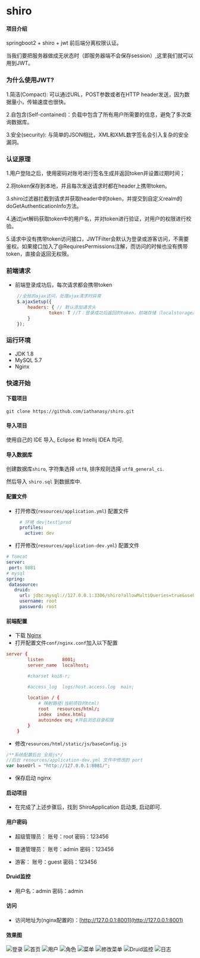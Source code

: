 # shiro

#### 项目介绍
springboot2 + shiro + jwt 前后端分离权限认证。

当我们要把服务器做成无状态时（即服务器端不会保存session）,这里我们就可以用到JWT。

### 为什么使用JWT?
1.简洁(Compact): 可以通过URL，POST参数或者在HTTP header发送，因为数据量小，传输速度也很快。

2.自包含(Self-contained)：负载中包含了所有用户所需要的信息，避免了多次查询数据库。

3.安全(security): 与简单的JSON相比，XML和XML数字签名会引入复杂的安全漏洞。

### 认证原理
1.用户登陆之后，使用密码对账号进行签名生成并返回token并设置过期时间；

2.将token保存到本地，并且每次发送请求时都在header上携带token。

3.shiro过滤器拦截到请求并获取header中的token，并提交到自定义realm的doGetAuthenticationInfo方法。

4.通过jwt解码获取token中的用户名，并对token进行验证，对用户的权限进行校验。

5.请求中没有携带token访问接口，JWTFilter会默认为登录或游客访问，不需要鉴权。如果接口加入了@RequiresPermissions注解，而访问的时候也没有携带token，直接会返回无权限。

### 前端请求
* 前端登录成功后，每次请求都会携带token
```js
    //全局的ajax访问，处理ajax清求时异常
    $.ajaxSetup({
        headers: { // 默认添加请求头
                token: T //T：登录成功后返回的token，前端存储（localstorage/cookies）方便获取
        }
    });
```

### 运行环境
* JDK 1.8
* MySQL 5.7
* Nginx

### 快速开始

#### 下载项目
```git
git clone https://github.com/iathanasy/shiro.git
```
#### 导入项目 

使用自己的 IDE 导入, Eclipse 和 Intellij IDEA 均可.

#### 导入数据库

创建数据库`shiro`, 字符集选择 `utf8`, 排序规则选择 `utf8_general_ci`.

然后导入 `shiro.sql` 到数据库中.

#### 配置文件
* 打开修改(`resources/application.yml`) 配置文件
 ```yml
      # 环境 dev|test|prod
      profiles:
        active: dev
 ```
* 打开修改(`resources/application-dev.yml`) 配置文件
 ```yml
# Tomcat
server:
  port: 8081
# mysql
spring:
  datasource:
    druid:
      url: jdbc:mysql://127.0.0.1:3306/shiro?allowMultiQueries=true&useUnicode=true&characterEncoding=UTF-8&useSSL=false
      username: root
      password: root
 ```
 
#### 前端配置
* 下载 [Nginx](http://nginx.org/en/download.html)
* 打开配置文件`conf/nginx.conf`加入以下配置
```conf
server {
        listen       8001;
        server_name  localhost;

        #charset koi8-r;

        #access_log  logs/host.access.log  main;
		
		location / {
		    # 映射路径(当前项目的html)
            root   resources/html/;
			index  index.html;
            autoindex on; #开启浏览目录权限
        }
	}
```
* 修改`resources/html/static/js/baseConfig.js`
```js
/**系统配置后台 全局js*/
//后台 resources/application-dev.yml 文件中修改的 port
var baseUrl = "http://127.0.0.1:8081/";
```
* 保存启动 nginx

#### 启动项目
* 在完成了上述步骤后，找到 ShiroApplication 启动类, 启动即可.
#### 用户密码
* 超级管理员： 账号：root 密码：123456

* 普通管理员： 账号：admin 密码：123456

* 游客： 账号：guest  密码：123456

#### Druid监控
* 用户名：admin 密码：admin

#### 访问
* 访问地址为(nginx配置的)：[http://127.0.0.1:8001](http://127.0.0.1:8001)

#### 效果图
![登录](https://i.loli.net/2019/04/29/5cc6b37100286.png)
![首页](https://i.loli.net/2019/04/29/5cc6b3c5090c6.png)
![用户](https://i.loli.net/2019/04/29/5cc6b3c505f66.png)
![角色](https://i.loli.net/2019/04/29/5cc6b3c52eb30.png)
![菜单](https://i.loli.net/2019/04/29/5cc6b3c54971c.png)
![修改菜单](https://i.loli.net/2019/04/29/5cc6b3c54b9e5.png)
![Druid监控](https://i.loli.net/2019/04/29/5cc6b3c504415.png)
![日志](https://i.loli.net/2019/04/29/5cc6b3c523f6e.png)


